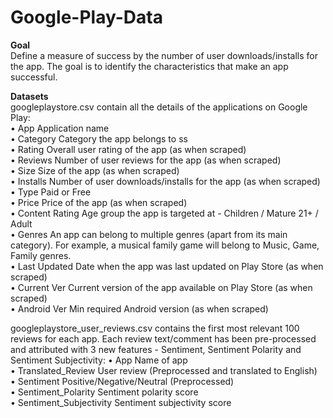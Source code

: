 # Google-Play-Data
**Goal**  
Define a measure of success by the number of user downloads/installs for the app. The goal is to identify the characteristics that make an app successful.

**Datasets**  
googleplaystore.csv contain all the details of the applications on Google Play:  
• App Application name  
• Category Category the app belongs to ss  
• Rating Overall user rating of the app (as when scraped)  
• Reviews Number of user reviews for the app (as when scraped)  
• Size Size of the app (as when scraped)  
• Installs Number of user downloads/installs for the app (as when scraped)  
• Type Paid or Free  
• Price Price of the app (as when scraped)  
• Content Rating Age group the app is targeted at - Children / Mature 21+ / Adult  
• Genres An app can belong to multiple genres (apart from its main category). For example, a musical family game will belong to Music, Game, Family genres.  
• Last Updated Date when the app was last updated on Play Store (as when scraped)  
• Current Ver Current version of the app available on Play Store (as when scraped)  
• Android Ver Min required Android version (as when scraped)  

googleplaystore_user_reviews.csv contains the first most relevant 100 reviews for each app. Each review text/comment has been pre-processed and attributed with 3 new features - Sentiment, Sentiment Polarity and Sentiment Subjectivity:
• App Name of app  
• Translated_Review User review (Preprocessed and translated to English)  
• Sentiment Positive/Negative/Neutral (Preprocessed)  
• Sentiment_Polarity Sentiment polarity score  
• Sentiment_Subjectivity Sentiment subjectivity score  
